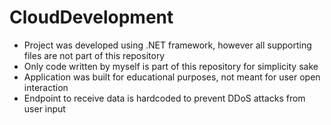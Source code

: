 # CloudDevelopment

- Project was developed using .NET framework, however all supporting files are not part of this repository
- Only code written by myself is part of this repository for simplicity sake
- Application was built for educational purposes, not meant for user open interaction
- Endpoint to receive data is hardcoded to prevent DDoS attacks from user input
